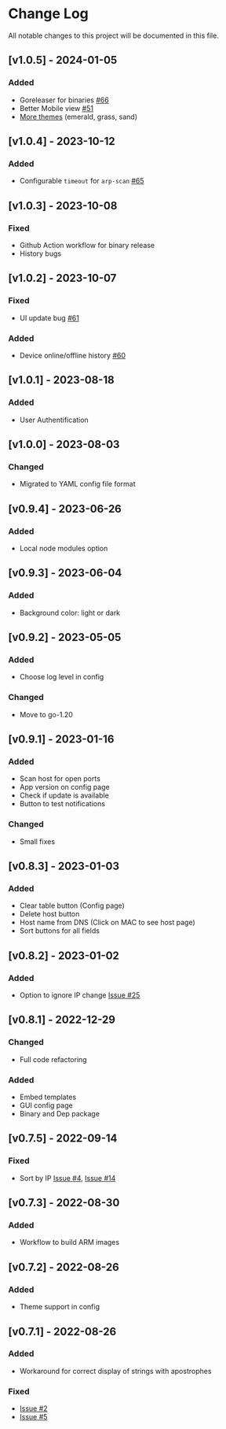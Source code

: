 
# Change Log
All notable changes to this project will be documented in this file.

## [v1.0.5] - 2024-01-05
### Added
- Goreleaser for binaries [#66](https://github.com/aceberg/WatchYourLAN/issues/66)
- Better Mobile view [#51](https://github.com/aceberg/WatchYourLAN/issues/51)
- [More themes](https://github.com/aceberg/aceberg-bootswatch-fork) (emerald, grass, sand)

## [v1.0.4] - 2023-10-12
### Added
- Configurable `timeout` for `arp-scan` [#65](https://github.com/aceberg/WatchYourLAN/issues/65)

## [v1.0.3] - 2023-10-08
### Fixed
- Github Action workflow for binary release
- History bugs

## [v1.0.2] - 2023-10-07
### Fixed
- UI update bug [#61](https://github.com/aceberg/WatchYourLAN/issues/61)
### Added
- Device online/offline history [#60](https://github.com/aceberg/WatchYourLAN/issues/60)

## [v1.0.1] - 2023-08-18
### Added
- User Authentification

## [v1.0.0] - 2023-08-03
### Changed
- Migrated to YAML config file format

## [v0.9.4] - 2023-06-26
### Added
- Local node modules option

## [v0.9.3] - 2023-06-04
### Added
- Background color: light or dark

## [v0.9.2] - 2023-05-05
### Added
- Choose log level in config

### Changed
- Move to go-1.20  

## [v0.9.1] - 2023-01-16
### Added
- Scan host for open ports
- App version on config page
- Check if update is available
- Button to test notifications

### Changed
- Small fixes   

## [v0.8.3] - 2023-01-03
### Added
- Clear table button (Config page)
- Delete host button
- Host name from DNS (Click on MAC to see host page)
- Sort buttons for all fields


## [v0.8.2] - 2023-01-02
### Added
- Option to ignore IP change [Issue #25](https://github.com/aceberg/WatchYourLAN/issues/25)


## [v0.8.1] - 2022-12-29
### Changed
- Full code refactoring

### Added
- Embed templates
- GUI config page
- Binary and Dep package

## [v0.7.5] - 2022-09-14
### Fixed
- Sort by IP [Issue #4](https://github.com/aceberg/WatchYourLAN/issues/4), [Issue #14](https://github.com/aceberg/WatchYourLAN/issues/14)

## [v0.7.3] - 2022-08-30 
### Added
- Workflow to build ARM images

## [v0.7.2] - 2022-08-26
### Added
- Theme support in config
 
## [v0.7.1] - 2022-08-26
### Added
- Workaround for correct display of strings with apostrophes
### Fixed
- [Issue #2](https://github.com/aceberg/WatchYourLAN/issues/2)
- [Issue #5](https://github.com/aceberg/WatchYourLAN/issues/5)